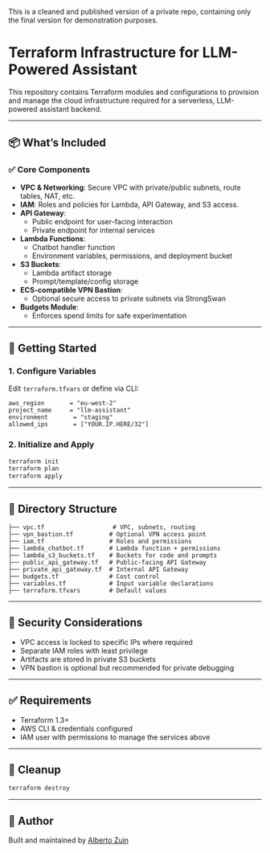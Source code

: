 This is a cleaned and published version of a private repo, containing only the final version for demonstration purposes.

# Terraform Infrastructure for LLM-Powered Assistant

This repository contains Terraform modules and configurations to provision and manage the cloud infrastructure required for a serverless, LLM-powered assistant backend.

---

## 📦 What’s Included

### ✅ Core Components
- **VPC & Networking**: Secure VPC with private/public subnets, route tables, NAT, etc.
- **IAM**: Roles and policies for Lambda, API Gateway, and S3 access.
- **API Gateway**:
    - Public endpoint for user-facing interaction
    - Private endpoint for internal services
- **Lambda Functions**:
    - Chatbot handler function
    - Environment variables, permissions, and deployment bucket
- **S3 Buckets**:
    - Lambda artifact storage
    - Prompt/template/config storage
- **ECS-compatible VPN Bastion**:
    - Optional secure access to private subnets via StrongSwan
- **Budgets Module**:
    - Enforces spend limits for safe experimentation

---

## 🌱 Getting Started

### 1. Configure Variables
Edit `terraform.tfvars` or define via CLI:
```hcl
aws_region       = "eu-west-2"
project_name     = "llm-assistant"
environment       = "staging"
allowed_ips       = ["YOUR.IP.HERE/32"]
```

### 2. Initialize and Apply
```bash
terraform init
terraform plan
terraform apply
```

---

## 📁 Directory Structure

```
├── vpc.tf                   # VPC, subnets, routing
├── vpn_bastion.tf          # Optional VPN access point
├── iam.tf                  # Roles and permissions
├── lambda_chatbot.tf       # Lambda function + permissions
├── lambda_s3_buckets.tf    # Buckets for code and prompts
├── public_api_gateway.tf   # Public-facing API Gateway
├── private_api_gateway.tf  # Internal API Gateway
├── budgets.tf              # Cost control
├── variables.tf            # Input variable declarations
├── terraform.tfvars        # Default values
```

---

## 🔐 Security Considerations
- VPC access is locked to specific IPs where required
- Separate IAM roles with least privilege
- Artifacts are stored in private S3 buckets
- VPN bastion is optional but recommended for private debugging

---

## ✅ Requirements
- Terraform 1.3+
- AWS CLI & credentials configured
- IAM user with permissions to manage the services above

---

## 🧹 Cleanup
```bash
terraform destroy
```

---

## 👤 Author
Built and maintained by [Alberto Zuin](https://moyd.co.uk)
